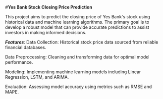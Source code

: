 #**Yes Bank Stock Closing Price Prediction**

This project aims to predict the closing price of Yes Bank's stock using historical data and machine learning algorithms. The primary goal is to develop a robust model that can provide accurate predictions to assist investors in making informed decisions.



***Features***:
Data Collection: Historical stock price data sourced from reliable financial databases.

Data Preprocessing: Cleaning and transforming data for optimal model performance.

Modeling: Implementing machine learning models including Linear Regression, LSTM, and ARIMA.

Evaluation: Assessing model accuracy using metrics such as RMSE and MAPE.
